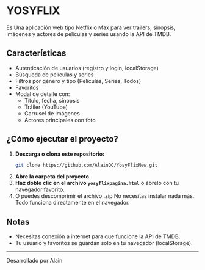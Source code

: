 # YOSYFLIX

Es Una aplicación web tipo Netflix o Max para ver trailers, sinopsis, imágenes y actores de películas y series usando la API de TMDB.

## Características
- Autenticación de usuarios (registro y login, localStorage)
- Búsqueda de películas y series
- Filtros por género y tipo (Películas, Series, Todos)
- Favoritos
- Modal de detalle con:
  - Título, fecha, sinopsis
  - Tráiler (YouTube)
  - Carrusel de imágenes
  - Actores principales con foto

## ¿Cómo ejecutar el proyecto?

1. **Descarga o clona este repositorio:**
   ```sh
   git clone https://github.com/AlainOC/YosyFlixNew.git
   ```
2. **Abre la carpeta del proyecto.**
3. **Haz doble clic en el archivo `yosyflixpagina.html`** o ábrelo con tu navegador favorito.
4. O puedes descomprimir el archivo .zip
No necesitas instalar nada más. Todo funciona directamente en el navegador.

## Notas
- Necesitas conexión a internet para que funcione la API de TMDB.
- Tu usuario y favoritos se guardan solo en tu navegador (localStorage).

---

Desarrollado por Alain
